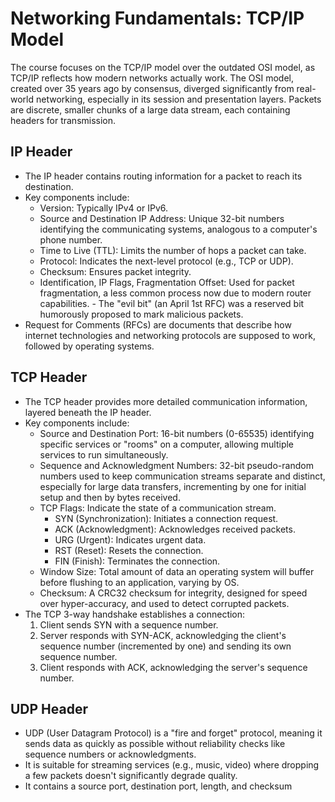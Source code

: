# Networking Fundamentals: TCP/IP Model
The course focuses on the TCP/IP model over the outdated OSI model, as TCP/IP reflects how modern networks actually work.
The OSI model, created over 35 years ago by consensus, diverged significantly from real-world networking, especially in its session and presentation layers.
Packets are discrete, smaller chunks of a large data stream, each containing headers for transmission.
## IP Header
- The IP header contains routing information for a packet to reach its destination.
- Key components include:
   - Version: Typically IPv4 or IPv6.
   - Source and Destination IP Address: Unique 32-bit numbers identifying the communicating systems, analogous to a computer's phone number.
   - Time to Live (TTL): Limits the number of hops a packet can take.
   - Protocol: Indicates the next-level protocol (e.g., TCP or UDP).
   - Checksum: Ensures packet integrity.
   - Identification, IP Flags, Fragmentation Offset: Used for packet fragmentation, a less common process now due to modern router capabilities.
          - The "evil bit" (an April 1st RFC) was a reserved bit humorously proposed to mark malicious packets.
- Request for Comments (RFCs) are documents that describe how internet technologies and networking protocols are supposed to work, followed by operating systems.

## TCP Header
 - The TCP header provides more detailed communication information, layered beneath the IP header.
 - Key components include:
      - Source and Destination Port: 16-bit numbers (0-65535) identifying specific services or "rooms" on a computer, allowing multiple services to run simultaneously.
      - Sequence and Acknowledgment Numbers: 32-bit pseudo-random numbers used to keep communication streams separate and distinct, especially for large data transfers, incrementing by one for initial setup and then by bytes received.
      - TCP Flags: Indicate the state of a communication stream.
          - SYN (Synchronization): Initiates a connection request.
          - ACK (Acknowledgment): Acknowledges received packets.
          - URG (Urgent): Indicates urgent data.
          - RST (Reset): Resets the connection.
          - FIN (Finish): Terminates the connection.
      - Window Size: Total amount of data an operating system will buffer before flushing to an application, varying by OS.
      - Checksum: A CRC32 checksum for integrity, designed for speed over hyper-accuracy, and used to detect corrupted packets.
  - The TCP 3-way handshake establishes a connection:
    1. Client sends SYN with a sequence number.
    2. Server responds with SYN-ACK, acknowledging the client's sequence number (incremented by one) and sending its own sequence number.
    3. Client responds with ACK, acknowledging the server's sequence number.
 ## UDP Header
 - UDP (User Datagram Protocol) is a "fire and forget" protocol, meaning it sends data as quickly as possible without reliability checks like sequence numbers or acknowledgments.
 - It is suitable for streaming services (e.g., music, video) where dropping a few packets doesn't significantly degrade quality.
 - It contains a source port, destination port, length, and checksum 
